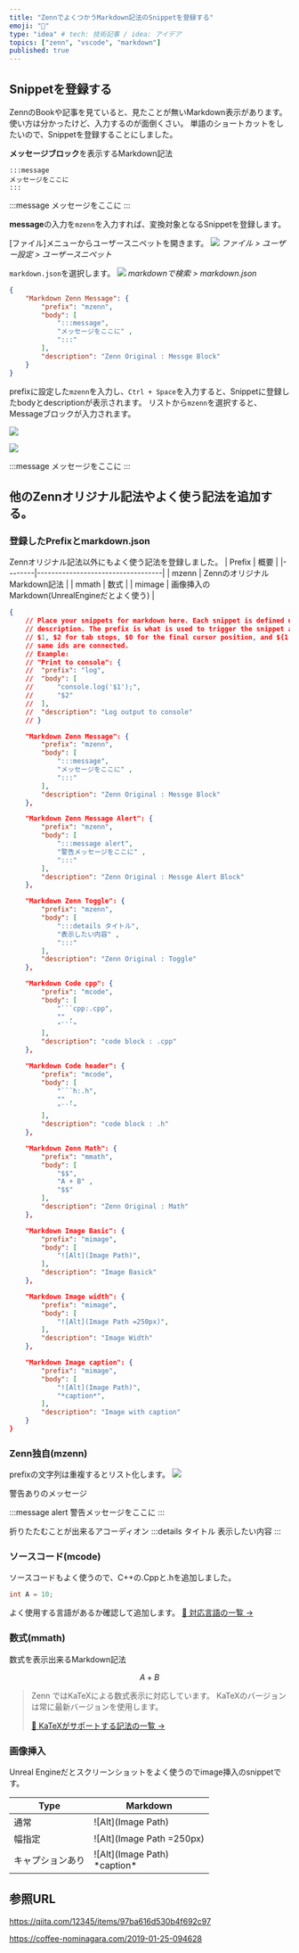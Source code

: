```yaml
---
title: "ZennでよくつかうMarkdown記法のSnippetを登録する"
emoji: "📑"
type: "idea" # tech: 技術記事 / idea: アイデア
topics: ["zenn", "vscode", "markdown"]
published: true
---
```


## Snippetを登録する
ZennのBookや記事を見ていると、見たことが無いMarkdown表示があります。
使い方は分かったけど、入力するのが面倒くさい。
単語のショートカットをしたいので、Snippetを登録することにしました。


**メッセージブロック**を表示するMarkdown記法
```
:::message
メッセージをここに
:::
```
:::message
メッセージをここに
:::

**message**の入力を`mzenn`を入力すれば、変換対象となるSnippetを登録します。

[ファイル]メニューからユーザースニペットを開きます。
![](/images/articles/zenn_markdown_snippet/2022-01-18-15-22-38.png)
*ファイル > ユーザー設定 > ユーザースニペット*

`markdown.json`を選択します。
![](/images/articles/zenn_markdown_snippet/2022-01-18-15-24-50.png)
*markdownで検索 > markdown.json*


```json:markdown.json
{
	"Markdown Zenn Message": {
		"prefix": "mzenn",
	 	"body": [
	 		":::message",
			"メッセージをここに" ,
	 		":::"
	 	],
	 	"description": "Zenn Original : Messge Block"
	}
}

```

prefixに設定した`mzenn`を入力し、`Ctrl + Space`を入力すると、Snippetに登録したbodyとdescriptionが表示されます。
リストから`mzenn`を選択すると、Messageブロックが入力されます。

![](/images/articles/zenn_markdown_snippet/2022-01-18-15-36-27.png)

![](/images/articles/zenn_markdown_snippet/2022-01-18-15-38-24.png)

:::message
メッセージをここに
:::

## 他のZennオリジナル記法やよく使う記法を追加する。

### 登録したPrefixとmarkdown.json
Zennオリジナル記法以外にもよく使う記法を登録しました。
| Prefix | 概要                                |
|--------|-----------------------------------|
| mzenn  | ZennのオリジナルMarkdown記法              |
| mmath  | 数式                                |
| mimage | 画像挿入のMarkdown(UnrealEngineだとよく使う) |


```json:markdown.json
{
	// Place your snippets for markdown here. Each snippet is defined under a snippet name and has a prefix, body and 
	// description. The prefix is what is used to trigger the snippet and the body will be expanded and inserted. Possible variables are:
	// $1, $2 for tab stops, $0 for the final cursor position, and ${1:label}, ${2:another} for placeholders. Placeholders with the 
	// same ids are connected.
	// Example:
	// "Print to console": {
	// 	"prefix": "log",
	// 	"body": [
	// 		"console.log('$1');",
	// 		"$2"
	// 	],
	// 	"description": "Log output to console"
	// }

	"Markdown Zenn Message": {
		"prefix": "mzenn",
	 	"body": [
	 		":::message",
			"メッセージをここに" ,
	 		":::"
	 	],
	 	"description": "Zenn Original : Messge Block"
	},

	"Markdown Zenn Message Alert": {
		"prefix": "mzenn",
	 	"body": [
	 		":::message alert",
			"警告メッセージをここに" ,
	 		":::"
	 	],
	 	"description": "Zenn Original : Messge Alert Block"
	},

	"Markdown Zenn Toggle": {
		"prefix": "mzenn",
	 	"body": [
	 		":::details タイトル",
			"表示したい内容" ,
	 		":::"
	 	],
	 	"description": "Zenn Original : Toggle"
	},

	"Markdown Code cpp": {
		"prefix": "mcode",
	 	"body": [
	 		"```cpp:.cpp",
			"" ,
	 		"```"
	 	],
	 	"description": "code block : .cpp"
	},

	"Markdown Code header": {
		"prefix": "mcode",
	 	"body": [
	 		"```h:.h",
			"" ,
	 		"```"
	 	],
	 	"description": "code block : .h"
	},

	"Markdown Zenn Math": {
		"prefix": "mmath",
	 	"body": [
	 		"$$",
			"A + B" ,
	 		"$$"
	 	],
	 	"description": "Zenn Original : Math"
	},

	"Markdown Image Basic": {
		"prefix": "mimage",
	 	"body": [
	 		"![Alt](Image Path)",
	 	],
	 	"description": "Image Basick"
	},

	"Markdown Image width": {
		"prefix": "mimage",
	 	"body": [
	 		"![Alt](Image Path =250px)",
	 	],
	 	"description": "Image Width"
	},

	"Markdown Image caption": {
		"prefix": "mimage",
	 	"body": [
	 		"![Alt](Image Path)",
	 		"*caption*",
	 	],
	 	"description": "Image with caption"
	}
}
```

### Zenn独自(mzenn)

prefixの文字列は重複するとリスト化します。
![](/images/articles/zenn_markdown_snippet/2022-01-18-15-49-25.png)


警告ありのメッセージ

:::message alert
警告メッセージをここに
:::

折りたたむことが出来るアコーディオン
:::details タイトル
表示したい内容
:::

### ソースコード(mcode)
ソースコードもよく使うので、C++の.Cppと.hを追加しました。
```cpp:.cpp
int A = 10;
```

よく使用する言語があるか確認して追加します。
[📄 対応言語の一覧 →](https://prismjs.com/#supported-languages)


### 数式(mmath)
数式を表示出来るMarkdown記法

$$
A + B
$$

>Zenn ではKaTeXによる数式表示に対応しています。
KaTeXのバージョンは常に最新バージョンを使用します。
>
>[📄 KaTeXがサポートする記法の一覧 →](https://katex.org/docs/support_table.html)

### 画像挿入
Unreal Engineだとスクリーンショットをよく使うのでimage挿入のsnippetです。

| Type     | Markdown                         |
|----------|----------------------------------|
| 通常       | ![Alt](Image Path)               |
| 幅指定      | ![Alt](Image Path =250px)        |
| キャプションあり | ![Alt](Image Path)<br/>\*caption\* |


## 参照URL

https://qiita.com/12345/items/97ba616d530b4f692c97

https://coffee-nominagara.com/2019-01-25-094628

